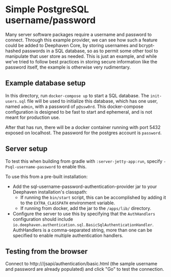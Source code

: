 # Simple PostgreSQL username/password
Many server software packages require a username and password to connect. Through this example provider, we can see how
such a feature could be added to Deephaven Core, by storing usernames and bcrypt-hashed passwords in a SQL database, 
so as to permit some other tool to manipulate that user store as needed. This is just an example, and while we've tried
to follow best practices in storing secure information like the password itself, the example is otherwise very
rudimentary.

## Example database setup
In this directory, run `docker-compose up` to start a SQL database. The `init-users.sql` file will be used to initialize
this database, which has one user, named `admin`, with a password of `p@ssw0rd`. This docker-compose configuration is
designed to be fast to start and ephemeral, and is not meant for production use.

After that has run, there will be a docker container running with port 5432 exposed on localhost. The password for the
postgres account is `password`.

## Server setup
To test this when building from gradle with `:server-jetty-app:run`, specify `-Psql-username-password` to enable this.

To use this from a pre-built installation:
* Add the sql-username-password-authentication-provider jar to your Deephaven installation's classpath:
    * If running the `bin/start` script, this can be accomplished by adding it to the `EXTRA_CLASSPATH` environment variable.
    * If running from docker, add the jar to the `/apps/lib/` directory.
* Configure the server to use this by specifying that the `AuthHandlers` configuration should include
  `io.deephaven.authentication.sql.BasicSqlAuthenticationHandler`. AuthHandlers is a comma-separated string, more than one
  can be specified to enable multiple authentication handlers.

## Testing from the browser
Connect to http://<server-hostname>/jsapi/authentication/basic.html (the sample username and password are already
populated) and click "Go" to test the connection.
